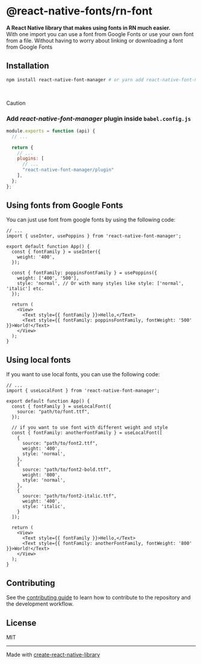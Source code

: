 # @react-native-fonts/rn-font
**A React Native library that makes using fonts in RN much easier.**
<br/>
With one import you can use a font from Google Fonts or use your own font from a file. Without having to worry about linking or downloading a font from Google Fonts

## Installation

```sh
npm install react-native-font-manager # or yarn add react-native-font-manager
```
 <br/>

> [!CAUTION]
> ### Add *react-native-font-manager* plugin inside ```babel.config.js```

```js
module.exports = function (api) {
  // ...

  return {
    // ...
    plugins: [
      // ...
      "react-native-font-manager/plugin"
    ],
  };
};

```
## Using fonts from Google Fonts
You can just use font from google fonts by using the following code:
```tsx
// ...
import { useInter, usePoppins } from 'react-native-font-manager';

export default function App() {
  const { fontFamily } = useInter({
    weight: '400',
  });

  const { fontFamily: poppinsFontFamily } = usePoppins({
    weight: ['400', '500'],
    style: 'normal', // Or with many styles like style: ['normal', 'italic'] etc.
  });

  return (
    <View>
      <Text style={{ fontFamily }}>Hello,</Text>
      <Text style={{ fontFamily: poppinsFontFamily, fontWeight: '500' }}>World!</Text>
    </View>
  );
}
```


## Using local fonts
If you want to use local fonts, you can use the following code:
```tsx
// ...
import { useLocalFont } from 'react-native-font-manager';

export default function App() {
  const { fontFamily } = useLocalFont({
    source: "path/to/font.ttf",
  });

  // if you want to use font with different weight and style
  const { fontFamily: anotherFontFamily } = useLocalFont([
    {
      source: "path/to/font2.ttf",
      weight: '400',
      style: 'normal',
    },
    {
      source: "path/to/font2-bold.ttf",
      weight: '800',
      style: 'normal',
    },
    {
      source: "path/to/font2-italic.ttf",
      weight: '400',
      style: 'italic',
    }
  ]);

  return (
    <View>
      <Text style={{ fontFamily }}>Hello,</Text>
      <Text style={{ fontFamily: anotherFontFamily, fontWeight: '800' }}>World!</Text>
    </View>
  );
}
```

## Contributing

See the [contributing guide](CONTRIBUTING.md) to learn how to contribute to the repository and the development workflow.

## License

MIT

---

Made with [create-react-native-library](https://github.com/callstack/react-native-builder-bob)
